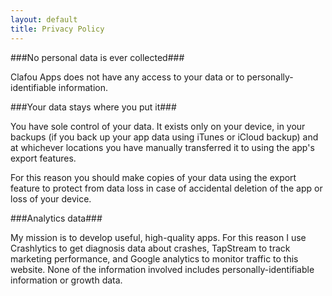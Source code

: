 ```yaml
---
layout: default
title: Privacy Policy
---
```

###No personal data is ever collected###

Clafou Apps does not have any access to your data or to personally-identifiable information.

###Your data stays where you put it###

You have sole control of your data. It exists only on your device, in your backups (if you back up your app data using iTunes or iCloud backup) and at whichever locations you have manually transferred it to using the app's export features.

For this reason you should make copies of your data using the export feature to protect from data loss in case of accidental deletion of the app or loss of your device.

###Analytics data###

My mission is to develop useful, high-quality apps. For this reason I use Crashlytics to get diagnosis data about crashes, TapStream to track marketing performance, and Google analytics to monitor traffic to this website. None of the information involved includes personally-identifiable information or growth data.